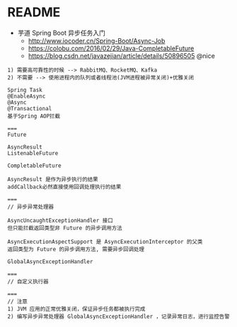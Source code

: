 # README

- 芋道 Spring Boot 异步任务入门
    - <http://www.iocoder.cn/Spring-Boot/Async-Job>
    - https://colobu.com/2016/02/29/Java-CompletableFuture
    - https://blog.csdn.net/javazejian/article/details/50896505 @nice

```
1) 需要高可靠性的时候 --> RabbitMQ、RocketMQ、Kafka 
2) 不需要 --> 使用进程内的队列或者线程池(JVM进程被异常关闭)+优雅关闭

Spring Task
@EnableAsync
@Async
@Transactional
基于Spring AOP拦截

===
Future

AsyncResult
ListenableFuture

CompletableFuture

AsyncResult 是作为异步执行的结果
addCallback必然直接使用回调处理执行的结果

===
// 异步异常处理器

AsyncUncaughtExceptionHandler 接口
但只能拦截返回类型非 Future 的异步调用方法

AsyncExecutionAspectSupport 是 AsyncExecutionInterceptor 的父类
返回类型为 Future 的异步调用方法, 需要异步回调处理

GlobalAsyncExceptionHandler

===
// 自定义执行器

===
// 注意
1) JVM 应用的正常优雅关闭，保证异步任务都被执行完成
2) 编写异步异常处理器 GlobalAsyncExceptionHandler ，记录异常日志，进行监控告警
```
